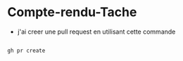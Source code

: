 

# Compte-rendu-Tache



- j'ai creer une pull request en utilisant cette commande 
  
```bash

gh pr create 

```